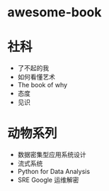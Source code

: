 # awesome-book

# 社科
* 了不起的我
* 如何看懂艺术
* The book of why
* 态度
* 见识

# 动物系列
* 数据密集型应用系统设计
* 流式系统
* Python for Data Analysis
* SRE Google 运维解密

